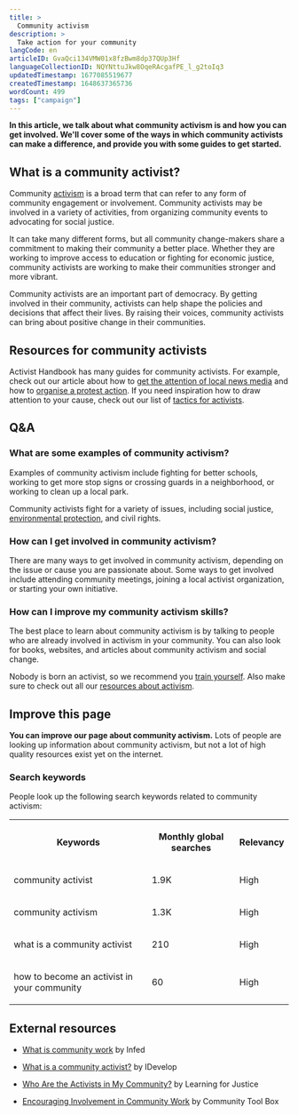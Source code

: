 ```yaml
---
title: >
  Community activism
description: >
  Take action for your community
langCode: en
articleID: GvaQci134VMW01x8fzBwm8dp37QUp3Hf
languageCollectionID: NQYNttuJkw8OqeRAcgafPE_l_g2toIq3
updatedTimestamp: 1677085519677
createdTimestamp: 1648637365736
wordCount: 499
tags: ["campaign"]
---
```


**In this article, we talk about what community activism is and how you can get involved. We'll cover some of the ways in which community activists can make a difference, and provide you with some guides to get started.**

## What is a community activist?

Community [activism](/theory/what-is-activism) is a broad term that can refer to any form of community engagement or involvement. Community activists may be involved in a variety of activities, from organizing community events to advocating for social justice.

It can take many different forms, but all community change-makers share a commitment to making their community a better place. Whether they are working to improve access to education or fighting for economic justice, community activists are working to make their communities stronger and more vibrant.

Community activists are an important part of democracy. By getting involved in their community, activists can help shape the policies and decisions that affect their lives. By raising their voices, community activists can bring about positive change in their communities.

## Resources for community activists

Activist Handbook has many guides for community activists. For example, check out our article about how to [get the attention of local news media](/communication/news-media) and how to [organise a protest action](/organising/protest). If you need inspiration how to draw attention to your cause, check out our list of [tactics for activists](/tactics).

## Q&A

### What are some examples of community activism?

Examples of community activism include fighting for better schools, working to get more stop signs or crossing guards in a neighborhood, or working to clean up a local park.

Community activists fight for a variety of issues, including social justice, [environmental protection](/campaigns/climate-activism), and civil rights.

### How can I get involved in community activism?

There are many ways to get involved in community activism, depending on the issue or cause you are passionate about. Some ways to get involved include attending community meetings, joining a local activist organization, or starting your own initiative.

### How can I improve my community activism skills?

The best place to learn about community activism is by talking to people who are already involved in activism in your community. You can also look for books, websites, and articles about community activism and social change.

Nobody is born an activist, so we recommend you [train yourself](/trainings). Also make sure to check out all our [resources about activism](/resources).

## Improve this page

**You can improve our page about community activism.** Lots of people are looking up information about community activism, but not a lot of high quality resources exist yet on the internet.

### Search keywords

People look up the following search keywords related to community activism:

<table><tbody><tr><th><p>Keywords</p></th><th><p>Monthly global searches</p></th><th><p>Relevancy</p></th></tr><tr><td><p>community activist</p></td><td><p>1.9K</p></td><td><p>High</p></td></tr><tr><td><p>community activism</p></td><td><p>1.3K</p></td><td><p>High</p></td></tr><tr><td><p>what is a community activist</p></td><td><p>210</p></td><td><p>High</p></td></tr><tr><td><p>how to become an activist in your community</p></td><td><p>60</p></td><td><p>High</p></td></tr></tbody></table>

## External resources

-   [What is community work](https://infed.org/what-is-community-work/) by Infed
    
-   [What is a community activist?](https://www.google.com/url?sa=t&rct=j&q=&esrc=s&source=web&cd=&ved=2ahUKEwiR4OGWsIz4AhUzwAIHHWk3CHsQFnoECBcQAQ&url=https%3A%2F%2Fwww.i-develop-cld.org.uk%2Fpluginfile.php%2F4419%2Fmod_folder%2Fcontent%2F0%2FUnit%25201%2FSession%25201%2FHandouts%2520%2520worksheets%2FWhat%2520is%2520a%2520community%2520activist%2520handout.pdf%3Fforcedownload%3D1&usg=AOvVaw1KY3jLD-OP1-kYoJI8JRrQ) by IDevelop
    
-   [Who Are the Activists in My Community?](https://www.learningforjustice.org/classroom-resources/lessons/who-are-the-activists-in-my-community) by Learning for Justice
    
-   [Encouraging Involvement in Community Work](https://ctb.ku.edu/en/table-of-contents/participation/encouraging-involvement) by Community Tool Box